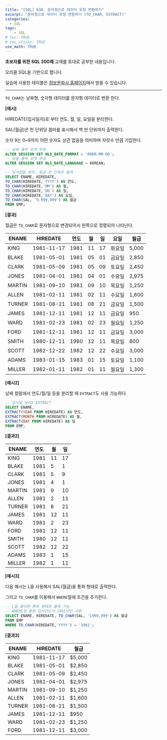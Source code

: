 ```yaml
---
title: "[SQL] 030. 문자형으로 데이터 유형 변환하기"
excerpt: "문자형으로 데이터 유형 변환하기 (TO_CHAR, EXTRACT)"
categories: 
  - SQL
tags: 
    - SQL
# toc: TRUE
# toc_sticky: TRUE
use_math: TRUE
---
```


**초보자를 위한 SQL 200제** 교재를 토대로 공부한 내용입니다.

오라클 SQL을 기반으로 합니다.

실습에 사용한 테이블은 [정보문화사 홈페이지](http://infopub.co.kr/index.asp)에서 받을 수 있습니다.

---

`TO_CHAR`는 날짜형, 숫자형 데이터를 문자형 데이터로 변환 한다.


**[예시]**

HIREDATE(입사일자)로 부터 연도, 월, 일, 요일을 분리한다.

SAL(월급)은 천 단위당 콤마를 표시해서 백 만 단위까지 출력한다.

숫자 9는 0~9까지 어떤 숫자도 상관 없음을 의미하며 자릿수 만큼 기입한다.

```sql
-- 날짜 출력 포맷 변경
ALTER SESSION SET NLS_DATE_FORMAT = 'RRRR-MM-DD';
-- 요일 출력 포맷 변경
ALTER SESSION SET NLS_DATE_LANGUAGE = KOREAN;

-- 입사일을 분리, 월급 천 단위로 출력
SELECT ENAME, HIREDATE, 
TO_CHAR(HIREDATE,'YYYY') AS 연도,
TO_CHAR(HIREDATE,'MM') AS 월,
TO_CHAR(HIREDATE,'DD') AS 일,
TO_CHAR(HIREDATE,'DAY') AS 요일,
TO_CHAR(SAL, '9,999,999') AS 월급
FROM EMP;
```


**[결과]**

월급은 `TO_CHAR`로 문자형으로 변경되어서 왼쪽으로 정렬되어 나타난다.


ENAME|HIREDATE|연도|월|일|요일|월급
|-|-|-|-|-|-|-|
KING|1981-11-17|1981|11|17|화요일|     5,000
BLAKE|1981-05-01|1981|05|01|금요일|     2,850
CLARK|1981-05-09|1981|05|09|토요일|     2,450
JONES|1981-04-01|1981|04|01|수요일|     2,975
MARTIN|1981-09-10|1981|09|10|목요일|     1,250
ALLEN|1981-02-11|1981|02|11|수요일|     1,600
TURNER|1981-08-21|1981|08|21|금요일|     1,500
JAMES|1981-12-11|1981|12|11|금요일|       950
WARD|1981-02-23|1981|02|23|월요일|     1,250
FORD|1981-12-11|1981|12|11|금요일|     3,000
SMITH|1980-12-11|1980|12|11|목요일|       800
SCOTT|1982-12-22|1982|12|22|수요일|     3,000
ADAMS|1983-01-15|1983|01|15|토요일|     1,100
MILLER|1982-01-11|1982|01|11|월요일|     1,300

**[예시2]**

날짜 컬럼에서 연도/월/일 등을 분리할 때 `EXTRACT`도 사용 가능하다.

```sql
-- 입사일 분리2 EXTRACT
SELECT ENAME, 
EXTRACT(YEAR FROM HIREDATE) AS 연도,
EXTRACT(MONTH FROM HIREDATE) AS 월,
EXTRACT(DAY FROM HIREDATE) AS 일
FROM EMP;
```


**[결과2]**

ENAME|연도|월|일
|-|-|-|-|
KING|1981|11|17
BLAKE|1981|5|1
CLARK|1981|5|9
JONES|1981|4|1
MARTIN|1981|9|10
ALLEN|1981|2|11
TURNER|1981|8|21
JAMES|1981|12|11
WARD|1981|2|23
FORD|1981|12|11
SMITH|1980|12|11
SCOTT|1982|12|22
ADAMS|1983|1|15
MILLER|1982|1|11

**[예시3]**

다음 예시는 L을 사용해서 SAL(월급)을 통화 형태로 출력한다.

그리고 `TO_CHAR`를 이용해서 `WHERE`절에 조건을 추가한다.

```sql
-- L을 붙이면 통화 형태로 출력 가능
-- WHERE절 활용 입사년도가 1981년인 사원
SELECT ENAME, HIREDATE, TO_CHAR(SAL, 'L999,999') AS 월급
FROM EMP
WHERE TO_CHAR(HIREDATE,'YYYY') = '1981';
```


**[결과3]**

ENAME|HIREDATE|월급
|-|-|-|
KING|1981-11-17|            \$5,000
BLAKE|1981-05-01|            \$2,850
CLARK|1981-05-09|            \$2,450
JONES|1981-04-01|            \$2,975
MARTIN|1981-09-10|            \$1,250
ALLEN|1981-02-11|            \$1,600
TURNER|1981-08-21|            \$1,500
JAMES|1981-12-11|              \$950
WARD|1981-02-23|            \$1,250
FORD|1981-12-11|            \$3,000